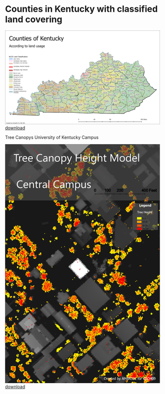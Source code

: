 # Counties in Kentucky with classified land covering
![Kentucky](Layout1.jpg)
[download](Layout1.pdf)

Tree Canopys University of Kentucky Campus

![Canopy shading](treemodel.jpg)
[download](treemodel.pdf)
